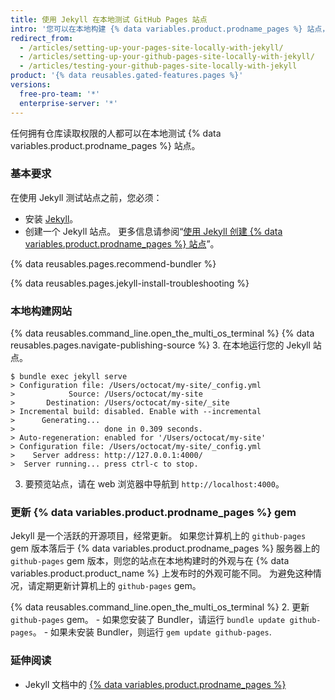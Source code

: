 ```yaml
---
title: 使用 Jekyll 在本地测试 GitHub Pages 站点
intro: '您可以在本地构建 {% data variables.product.prodname_pages %} 站点，以预览和测试对站点的更改。'
redirect_from:
  - /articles/setting-up-your-pages-site-locally-with-jekyll/
  - /articles/setting-up-your-github-pages-site-locally-with-jekyll/
  - /articles/testing-your-github-pages-site-locally-with-jekyll
product: '{% data reusables.gated-features.pages %}'
versions:
  free-pro-team: '*'
  enterprise-server: '*'
---
```


任何拥有仓库读取权限的人都可以在本地测试 {% data variables.product.prodname_pages %} 站点。

### 基本要求

在使用 Jekyll 测试站点之前，您必须：
  - 安装 [Jekyll](https://jekyllrb.com/docs/installation/)。
  - 创建一个 Jekyll 站点。 更多信息请参阅“[使用 Jekyll 创建 {% data variables.product.prodname_pages %} 站点](/articles/creating-a-github-pages-site-with-jekyll)”。

{% data reusables.pages.recommend-bundler %}

{% data reusables.pages.jekyll-install-troubleshooting %}

### 本地构建网站

{% data reusables.command_line.open_the_multi_os_terminal %}
{% data reusables.pages.navigate-publishing-source %}
3. 在本地运行您的 Jekyll 站点。
  ```shell
  $ bundle exec jekyll serve
  > Configuration file: /Users/octocat/my-site/_config.yml
  >            Source: /Users/octocat/my-site
  >       Destination: /Users/octocat/my-site/_site
  > Incremental build: disabled. Enable with --incremental
  >      Generating...
  >                    done in 0.309 seconds.
  > Auto-regeneration: enabled for '/Users/octocat/my-site'
  > Configuration file: /Users/octocat/my-site/_config.yml
  >    Server address: http://127.0.0.1:4000/
  >  Server running... press ctrl-c to stop.
  ```
3. 要预览站点，请在 web 浏览器中导航到 `http://localhost:4000`。

### 更新 {% data variables.product.prodname_pages %} gem

Jekyll 是一个活跃的开源项目，经常更新。 如果您计算机上的 `github-pages` gem 版本落后于 {% data variables.product.prodname_pages %} 服务器上的 `github-pages` gem 版本，则您的站点在本地构建时的外观与在 {% data variables.product.product_name %} 上发布时的外观可能不同。 为避免这种情况，请定期更新计算机上的 `github-pages` gem。

{% data reusables.command_line.open_the_multi_os_terminal %}
2. 更新 `github-pages` gem。
    - 如果您安装了 Bundler，请运行 `bundle update github-pages`。
    - 如果未安装 Bundler，则运行 `gem update github-pages`.

### 延伸阅读

- Jekyll 文档中的 [{% data variables.product.prodname_pages %}](http://jekyllrb.com/docs/github-pages/)
